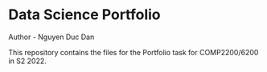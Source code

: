 # Data Science Portfolio

Author - Nguyen Duc Dan

This repository contains the files for the Portfolio task for COMP2200/6200 in S2 2022. 

